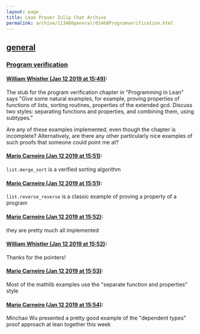 ```yaml
---
layout: page
title: Lean Prover Zulip Chat Archive 
permalink: archive/113488general/01468Programverification.html
---
```


## [general](index.html)
### [Program verification](01468Programverification.html)

#### [William Whistler (Jan 12 2019 at 15:49)](https://leanprover.zulipchat.com/#narrow/stream/113488-general/topic/Program%20verification/near/154986620):
The stub for the program verification chapter in "Programming in Lean" says "Give some natural examples, for example, proving properties of functions of lists, sorting routines, properties of the extended gcd. Discuss two styles: separating functions and properties, and combining them, using subtypes."

Are any of these examples implemented, even though the chapter is incomplete? Alternatively, are there any other particularly nice examples of such proofs that someone could point me at?

#### [Mario Carneiro (Jan 12 2019 at 15:51)](https://leanprover.zulipchat.com/#narrow/stream/113488-general/topic/Program%20verification/near/154986679):
`list.merge_sort` is a verified sorting algorithm

#### [Mario Carneiro (Jan 12 2019 at 15:51)](https://leanprover.zulipchat.com/#narrow/stream/113488-general/topic/Program%20verification/near/154986682):
`list.reverse_reverse` is a classic example of proving a property of a program

#### [Mario Carneiro (Jan 12 2019 at 15:52)](https://leanprover.zulipchat.com/#narrow/stream/113488-general/topic/Program%20verification/near/154986720):
they are pretty much all implemented

#### [William Whistler (Jan 12 2019 at 15:52)](https://leanprover.zulipchat.com/#narrow/stream/113488-general/topic/Program%20verification/near/154986732):
Thanks for the pointers!

#### [Mario Carneiro (Jan 12 2019 at 15:53)](https://leanprover.zulipchat.com/#narrow/stream/113488-general/topic/Program%20verification/near/154986745):
Most of the mathlib examples use the "separate function and properties" style

#### [Mario Carneiro (Jan 12 2019 at 15:54)](https://leanprover.zulipchat.com/#narrow/stream/113488-general/topic/Program%20verification/near/154986794):
Minchao Wu presented a pretty good example of the "dependent types" proof approach at lean together this week

